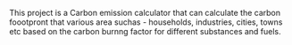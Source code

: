 This project is a Carbon emission calculator that can calculate the carbon foootpront that various area suchas - households, industries, cities, towns etc based on the carbon burnng factor for different substances and fuels. 
